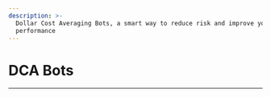 ```yaml
---
description: >-
  Dollar Cost Averaging Bots, a smart way to reduce risk and improve your
  performance
---
```


# DCA Bots

****
